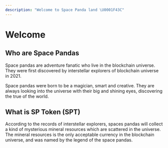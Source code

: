 ```yaml
---
description: "Welcome to Space Panda land \U0001F43C"
---
```


# Welcome

## Who are Space Pandas

Space pandas are adventure fanatic who live in the blockchain universe.  They were first discovered by interstellar explorers of blockchain universe in 2021.

Space pandas were born to be a magician, smart and creative. They are always looking into the universe with their big and shining eyes,  discovering the true of the world.

## What is SP Token \(SPT\)

According to the records of interstellar explorers,  spaces pandas will collect a kind of mysterious mineral resources which are scattered in the universe. The mineral resources is the only acceptable currency in the blockchain universe, and was named by the legend of the space pandas.

